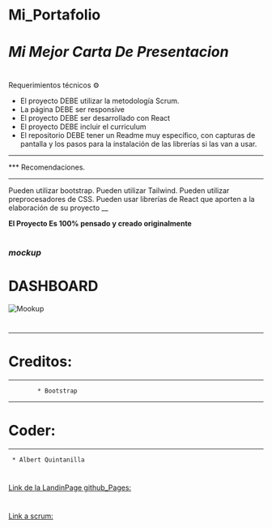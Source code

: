 # Mi_Portafolio
#
# *Mi Mejor Carta De Presentacion*

# 
#
#

Requerimientos técnicos ⚙️

* El proyecto DEBE utilizar la metodología Scrum.
* La página DEBE ser responsive
* El proyecto DEBE ser desarrollado con React
* El proyecto DEBE incluir el curriculum
* El repositorio DEBE tener un Readme muy específico, con capturas de pantalla y los pasos para la instalación de las librerías si las van a usar.
​
____
*** Recomendaciones.
____
Pueden utilizar bootstrap.
Pueden utilizar Tailwind.
Pueden utilizar preprocesadores de CSS.
Pueden usar librerías de React que aporten a la elaboración de su proyecto
__

**El Proyecto Es 100% pensado y creado originalmente**
#
#
### *mockup*
#
# DASHBOARD
![Mookup](https://www.figma.com/file/4X9bxY3c6T8c1eiPb6i1uM/Untitled?node-id=0%3A1)
#
#
---
# Creditos:
---

```  
        * Bootstrap
```
---
# Coder:
---

```
 * Albert Quintanilla
```

#
[Link de la LandinPage github_Pages:](https://jhuset2003.github.io/Impacto_Covid-19_en_el_mundo/)
#

#
[Link a scrum:](https://lauravargas.atlassian.net/jira/software/projects/COV/boards/7)
#
